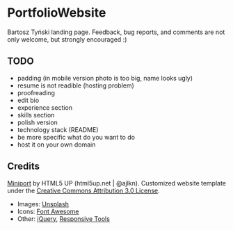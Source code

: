 # PortfolioWebsite
Bartosz Tyński landing page. Feedback, bug reports, and comments are not only welcome, but strongly encouraged :)

## TODO
* padding (in mobile version photo is too big, name looks ugly)
* resume is not readible (hosting problem)
* proofreading
* edit bio
* experience section
* skills section
* polish version
* technology stack (README)
* be more specific what do you want to do
* host it on your own domain

## Credits 
[Miniport](https://html5up.net/miniport) by HTML5 UP (html5up.net | @ajlkn). Customized website template under the [Creative Commons Attribution 3.0 License](https://creativecommons.org/licenses/by/3.0/).
* Images: [Unsplash](unsplash.com)
* Icons: [Font Awesome](fontawesome.io)
* Other: [jQuery](jquery.com), [Responsive Tools](github.com/ajlkn/responsive-tools)
